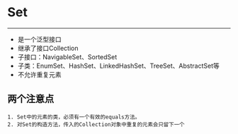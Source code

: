 # Set
---
* 是一个泛型接口
* 继承了接口Collection
* 子接口：NavigableSet、SortedSet
* 子类：EnumSet、HashSet、LinkedHashSet、TreeSet、AbstractSet等
* 不允许重复元素

两个注意点
---

```
1. Set中的元素的类，必须有一个有效的equals方法。
2. 对Set的构造方法，传入的Collection对象中重复的元素会只留下一个
```
